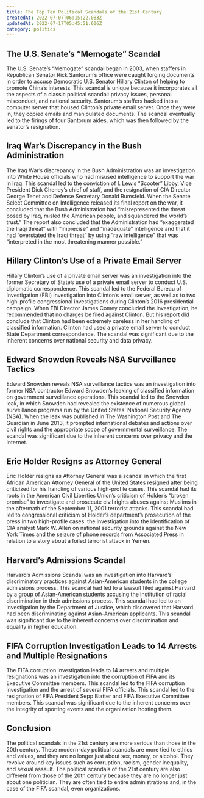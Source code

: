 ```yaml
---
title: The Top Ten Political Scandals of the 21st Century
createdAt: 2022-07-07T06:15:22.083Z
updatedAt: 2022-07-17T05:45:51.606Z
category: politics
---
```


## The U.S. Senate’s “Memogate” Scandal

The U.S. Senate’s “Memogate” scandal began in 2003, when staffers in Republican Senator Rick Santorum’s office were caught forging documents in order to accuse Democratic U.S. Senator Hillary Clinton of helping to promote China’s interests.
This scandal is unique because it incorporates all the aspects of a classic political scandal: privacy issues, personal misconduct, and national security.
Santorum’s staffers hacked into a computer server that housed Clinton’s private email server. Once they were in, they copied emails and manipulated documents.
The scandal eventually led to the firings of four Santorum aides, which was then followed by the senator’s resignation.

## Iraq War’s Discrepancy in the Bush Administration

The Iraq War’s discrepancy in the Bush Administration was an investigation into White House officials who had misused intelligence to support the war in Iraq.
This scandal led to the conviction of I. Lewis “Scooter” Libby, Vice President Dick Cheney’s chief of staff, and the resignation of CIA Director George Tenet and Defense Secretary Donald Rumsfeld.
When the Senate Select Committee on Intelligence released its final report on the war, it concluded that the Bush Administration had “misrepresented the threat posed by Iraq, misled the American people, and squandered the world’s trust.”
The report also concluded that the Administration had “exaggerated the Iraqi threat” with “imprecise” and “inadequate” intelligence and that it had “overstated the Iraqi threat” by using “raw intelligence” that was “interpreted in the most threatening manner possible.”

## Hillary Clinton’s Use of a Private Email Server

Hillary Clinton’s use of a private email server was an investigation into the former Secretary of State’s use of a private email server to conduct U.S. diplomatic correspondence.
This scandal led to the Federal Bureau of Investigation (FBI) investigation into Clinton’s email server, as well as to two high-profile congressional investigations during Clinton’s 2016 presidential campaign.
When FBI Director James Comey concluded the investigation, he recommended that no charges be filed against Clinton.
But his report did conclude that Clinton had been extremely careless in her handling of classified information.
Clinton had used a private email server to conduct State Department correspondence.
The scandal was significant due to the inherent concerns over national security and data privacy.

## Edward Snowden Reveals NSA Surveillance Tactics

Edward Snowden reveals NSA surveillance tactics was an investigation into former NSA contractor Edward Snowden’s leaking of classified information on government surveillance operations.
This scandal led to the Snowden leak, in which Snowden had revealed the existence of numerous global surveillance programs run by the United States’ National Security Agency (NSA).
When the leak was published in The Washington Post and The Guardian in June 2013, it prompted international debates and actions over civil rights and the appropriate scope of governmental surveillance.
The scandal was significant due to the inherent concerns over privacy and the Internet.

## Eric Holder Resigns as Attorney General

Eric Holder resigns as Attorney General was a scandal in which the first African American Attorney General of the United States resigned after being criticized for his handling of various high-profile cases.
This scandal had its roots in the American Civil Liberties Union’s criticism of Holder’s “broken promise” to investigate and prosecute civil rights abuses against Muslims in the aftermath of the September 11, 2001 terrorist attacks.
This scandal had led to congressional criticism of Holder’s department’s prosecution of the press in two high-profile cases: the investigation into the identification of CIA analyst Mark W. Allen on national security grounds against the New York Times and the seizure of phone records from Associated Press in relation to a story about a foiled terrorist attack in Yemen.

## Harvard’s Admissions Scandal

Harvard’s Admissions Scandal was an investigation into Harvard’s discriminatory practices against Asian-American students in the college admissions process.
This scandal had led to a lawsuit filed against Harvard by a group of Asian-American students accusing the institution of racial discrimination in their admissions process.
This scandal had led to an investigation by the Department of Justice, which discovered that Harvard had been discriminating against Asian-American applicants.
This scandal was significant due to the inherent concerns over discrimination and equality in higher education.

## FIFA Corruption Investigation Leads to 14 Arrests and Multiple Resignations

The FIFA corruption investigation leads to 14 arrests and multiple resignations was an investigation into the corruption of FIFA and its Executive Committee members.
This scandal led to the FIFA corruption investigation and the arrest of several FIFA officials.
This scandal led to the resignation of FIFA President Sepp Blatter and FIFA Executive Committee members.
This scandal was significant due to the inherent concerns over the integrity of sporting events and the organization hosting them.

## Conclusion

The political scandals in the 21st century are more serious than those in the 20th century. These modern-day political scandals are more tied to ethics and values, and they are no longer just about sex, money, or alcohol. They revolve around key issues such as corruption, racism, gender inequality, and sexual assault.
The political scandals of the 21st century are also different from those of the 20th century because they are no longer just about one politician. They are often tied to entire administrations and, in the case of the FIFA scandal, even organizations.
